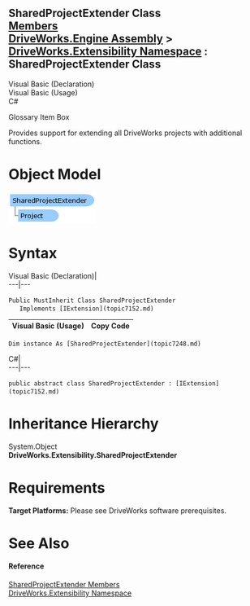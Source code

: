 SharedProjectExtender Class   
[Members](topic7249.md)   
[DriveWorks.Engine Assembly](topic2156.md) > [DriveWorks.Extensibility Namespace](topic7150.md) : SharedProjectExtender Class  
---  
  
Visual Basic (Declaration)    
Visual Basic (Usage)    
C# 

Glossary Item Box

Provides support for extending all DriveWorks projects with additional functions. 

# Object Model

![](dotnetdiagramimages/image392.png)

# Syntax

Visual Basic (Declaration)|   
---|---  
      
    
    Public MustInherit Class SharedProjectExtender 
       Implements [IExtension](topic7152.md)   
  
Visual Basic (Usage)| Copy Code  
---|---  
      
    
    Dim instance As [SharedProjectExtender](topic7248.md)  
  
C#|   
---|---  
      
    
    public abstract class SharedProjectExtender : [IExtension](topic7152.md)    
  
# Inheritance Hierarchy

System.Object  
**DriveWorks.Extensibility.SharedProjectExtender**  


# Requirements

**Target Platforms:** Please see DriveWorks software prerequisites.

# See Also

#### Reference

[SharedProjectExtender Members](topic7249.md)   
[DriveWorks.Extensibility Namespace](topic7150.md)


